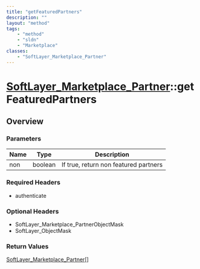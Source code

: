 ```yaml
---
title: "getFeaturedPartners"
description: ""
layout: "method"
tags:
    - "method"
    - "sldn"
    - "Marketplace"
classes:
    - "SoftLayer_Marketplace_Partner"
---
```

# [SoftLayer_Marketplace_Partner](/reference/services/SoftLayer_Marketplace_Partner)::getFeaturedPartners




## Overview 


### Parameters 
|Name | Type | Description |
| --- | --- | --- |
|non| boolean| If true, return non featured partners|


### Required Headers
* authenticate

### Optional Headers
* SoftLayer_Marketplace_PartnerObjectMask
* SoftLayer_ObjectMask

### Return Values
<a href='/reference/datatypes/SoftLayer_Marketplace_Partner'>SoftLayer_Marketplace_Partner[] </a>


